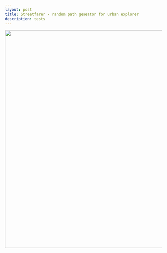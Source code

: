 ```yaml
---
layout: post
title: Streetfarer - random path geneator for urban explorer
description: tests   
---
```


<a href="http://streetfarer.heroku.com/">
<img src="{{ site.baseurl }}/img/streetfarer/street.png" width="700"></a>
